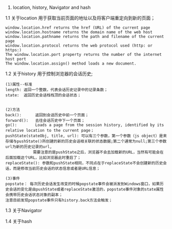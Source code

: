 1. location, history, Navigator and hash

1.1 关于location
    用于获取当前页面的地址以及将客户端重定向到新的页面；

    window.location.href returns the href (URL) of the current page
    window.location.hostname returns the domain name of the web host
    window.location.pathname returns the path and filename of the current page
    window.location.protocol returns the web protocol used (http: or https:)
    The window.location.port property returns the number of the internet host port
    The window.location.assign() method loads a new document.


1.2 关于history
    用于控制浏览器的会话历史;

    (1)属性--标准
    length: 返回一个整数，代表会话历史记录中的记录条数；
    state:  返回历史会话栈栈顶的会话状态；


    (2)方法
    back():      返回到会话历史中前一个页面；
    forward():   去往会话历史中下一个页面；
    go():        Loads a page from the session history, identified by its relative location to the current page；
    pushState(stateObj, title, url): 可以有三个参数，第一个参数（js object）是来存储与pushState()所创建的新的历史会话相关联的状态数据;第二个通常为null;第三个参数url为新的历史记录的url,
                需要注意的是pushState之后，浏览器不会去加载新的URL，当然有可能会在后面加载这个URL，比如浏览器此时重启了；
    replaceState(): 参数和pushState相同，不同点在于replaceState不会创建新的历史会话，而是修改当前历史会话的状态信息或者是URL信息；

    (3)事件
    popstate： 每次历史会话发生改变的时候popstate事件会被派发到Windows窗口，如果历史会话的变化是由pushState或者replaceState激活的，popstate事件对象的state属性会携带历史会话状态对象的副本；
    注意目前发现popstate事件只有history.back方法会触发；
1.3 关于Navigator



1.4 关于hash




